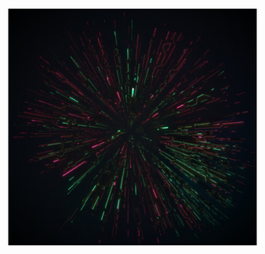 ![screenshot](https://github.com/themindvirus/lua/blob/main/Skyscraper/computercraft/screenshot.jpg)